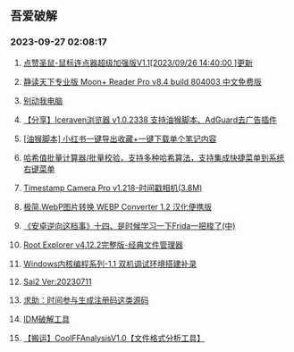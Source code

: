 ## 吾爱破解 
### 2023-09-27 02:08:17

1. [点赞圣鼠-鼠标连点器超级加强版V1.1[2023/09/26 14:40:00 ]更新](https://www.52pojie.cn/thread-1838394-1-1.html)

2. [静读天下专业版 Moon+ Reader Pro v8.4 build 804003 中文免费版](https://www.52pojie.cn/thread-1838390-1-1.html)

3. [别动我电脑](https://www.52pojie.cn/thread-1838600-1-1.html)

4. [【分享】Iceraven浏览器 v1.0.2338 支持油猴脚本、AdGuard去广告插件](https://www.52pojie.cn/thread-1838598-1-1.html)

5. [[油猴脚本] 小红书一键导出收藏+一键下载单个笔记内容](https://www.52pojie.cn/thread-1838555-1-1.html)

6. [哈希值批量计算器/批量校验，支持多种哈希算法，支持集成快捷菜单到系统右键菜单](https://www.52pojie.cn/thread-1838629-1-1.html)

7. [Timestamp Camera Pro v1.218-时间戳相机(3.8M)](https://www.52pojie.cn/thread-1838568-1-1.html)

8. [极简.WebP图片转换 WEBP Converter 1.2 汉化便携版](https://www.52pojie.cn/thread-1838665-1-1.html)

9. [《安卓逆向这档事》十四、是时候学习一下Frida一把梭了(中)](https://www.52pojie.cn/thread-1838539-1-1.html)

10. [Root Explorer v4.12.2完整版-经典文件管理器](https://www.52pojie.cn/thread-1838542-1-1.html)

11. [Windows内核编程系列-1.1 双机调试环境搭建补录](https://www.52pojie.cn/thread-1838369-1-1.html)

12. [Sai2 Ver:20230711](https://www.52pojie.cn/thread-1838566-1-1.html)

13. [求助：时间参与生成注册码这类源码](https://www.52pojie.cn/thread-1838358-1-1.html)

14. [IDM破解工具](https://www.52pojie.cn/thread-1838741-1-1.html)

15. [【搬运】CoolFFAnalysisV1.0【文件格式分析工具】](https://www.52pojie.cn/thread-1838596-1-1.html)

